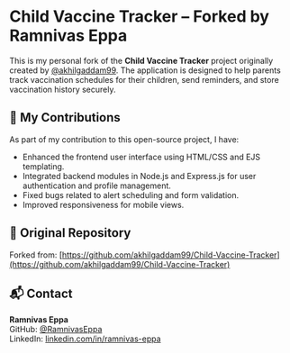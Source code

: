 # Child Vaccine Tracker – Forked by Ramnivas Eppa

This is my personal fork of the **Child Vaccine Tracker** project originally created by [@akhilgaddam99](https://github.com/akhilgaddam99). 
The application is designed to help parents track vaccination schedules for their children, send reminders, and store vaccination history securely.

## 🔧 My Contributions
As part of my contribution to this open-source project, I have:
- Enhanced the frontend user interface using HTML/CSS and EJS templating.
- Integrated backend modules in Node.js and Express.js for user authentication and profile management.
- Fixed bugs related to alert scheduling and form validation.
- Improved responsiveness for mobile views.


## 📂 Original Repository
Forked from: [https://github.com/akhilgaddam99/Child-Vaccine-Tracker](https://github.com/akhilgaddam99/Child-Vaccine-Tracker)

## 📬 Contact
**Ramnivas Eppa**  
GitHub: [@RamnivasEppa](https://github.com/RamnivasEppa)  
LinkedIn: [linkedin.com/in/ramnivas-eppa](https://www.linkedin.com/in/ramnivaseppa/)
